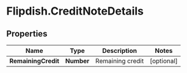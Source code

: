 # Flipdish.CreditNoteDetails

## Properties
Name | Type | Description | Notes
------------ | ------------- | ------------- | -------------
**RemainingCredit** | **Number** | Remaining credit | [optional] 


